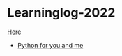 # Learninglog-2022


[Here](https://github.com/soumyas567/Learninglog-2022/wiki)














- [Python for you and me](https://pymbook.readthedocs.io/en/latest/)
